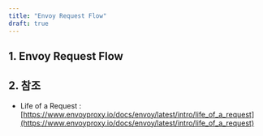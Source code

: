 ```yaml
---
title: "Envoy Request Flow"
draft: true
---
```


## 1. Envoy Request Flow

## 2. 참조

* Life of a Request : [https://www.envoyproxy.io/docs/envoy/latest/intro/life_of_a_request](https://www.envoyproxy.io/docs/envoy/latest/intro/life_of_a_request)
